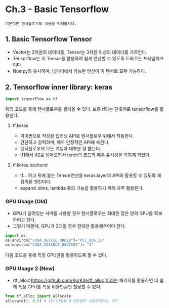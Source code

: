 # Ch.3 - Basic Tensorflow
    기본적인 텐서플로우의 내용을 익혀봅시다.
    
## 1. Basic Tensorflow Tensor
* Vector는 2차원의 데이터를, Tensor는 3차원 이상의 데이터를 가르킨다.
* Tensorflow는 이 Tensor를 활용하여 쉽게 연산할 수 있도록 도와주는 프레임워크이다.
* Numpy와 유사하며, 넘파이에서 가능한 연산이 이 텐서로 모두 가능하다.

## 2. Tensorflow inner library: keras

```python
import tensorflow as tf
```

위의 코드를 통해 텐서플로우를 불러올 수 있다.
보통 tf라는 단축어로 tensorflow를 활용한다.

1. tf.keras
    + 파이썬으로 작성된 딥러닝 API로 텐서플로우 위에서 작동한다.
    + 간단하고 강력하며, 매우 안정적인 API에 속한다.
    + 텐서플로우의 모든 기능과 대부분 잘 붙는다.
    + tf1에서 tf2로 넘어오면서 torch의 코드와 매우 유사성을 가지게 되었다.

2. tf.keras.backend
    + tf... 하고 뒤에 붙는 Tensor연산을 keras.layer의 API와 활용할 수 있도록 재정의된 엔진이다.
    + expand_dims, lambda 등의 기능을 활용하기 위해 자주 활용된다.

### GPU Usage (Old)
* GPU가 달려있는 서버를 사용할 경우 텐서플로우는 최대한 많은 양의 GPU를 확보하려고 한다.
* 그렇기 때문에, GPU가 2대일 경우 한대만 활용해주어야 한다.
```python
import os
os.environ["CUDA_DEVICE_ORDER"]="PCI_BUS_ID"
os.environ["CUDA_VISIBLE_DEVICES"]= "1"
```
다음 코드를 통해 특정 GPU만을 활용하도록 할 수 있다.

### GPU Usage 2 (New)
* (tf_alloc)[https://github.com/KorKite/tf_alloc]이라는 패키지를 활용하면 더 쉽게 특정 GPU를 특정 비율만큼만 할당할 수 있다.
```python
from tf_alloc import allocate
allocate(1, 0.5) # 1번 GPU를 0.5만큼만 사용하겠다는 코드
```
